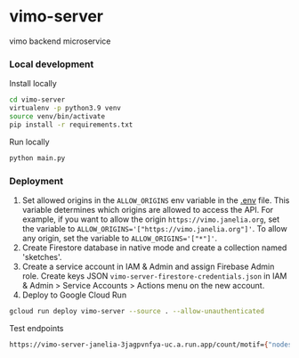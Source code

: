 # vimo-server
vimo backend microservice






### Local development
Install locally
```bash
cd vimo-server
virtualenv -p python3.9 venv
source venv/bin/activate
pip install -r requirements.txt
```


Run locally
```bash
python main.py
```

### Deployment

1. Set allowed origins in the `ALLOW_ORIGINS` env variable in the [.env](https://github.com/VCG/vimo-server/blob/main/.env) file. 
This variable determines which origins are allowed to access the API. For example, if you want to allow the origin `https://vimo.janelia.org`, set the variable to `ALLOW_ORIGINS='["https://vimo.janelia.org"]'`. To allow any origin, set the variable to `ALLOW_ORIGINS='["*"]'`.
2. Create Firestore database in native mode and create a collection named 'sketches'. 
3. Create a service account in IAM & Admin and assign Firebase Admin role. Create keys JSON `vimo-server-firestore-credentials.json` in IAM & Admin > Service Accounts > Actions menu on the new account.
4. Deploy to Google Cloud Run
```bash
gcloud run deploy vimo-server --source . --allow-unauthenticated
```


Test endpoints
```bash
https://vimo-server-janelia-3jagpvnfya-uc.a.run.app/count/motif={"nodes":[{"label":"A","properties":null,"index":0,"position":["Point",44.24219,321.60156]},{"label":"B","properties":null,"index":1,"position":["Point",159.24219,88.60156]},{"label":"C","properties":null,"index":2,"position":["Point",295.24219,228.60156]}],"edges":[{"label":"A -> C","properties":null,"index":0,"indices":[0,2],"tree":null},{"label":"C -> B","properties":null,"index":1,"indices":[2,1],"tree":null},{"label":"B -> A","properties":null,"index":2,"indices":[1,0],"tree":null}],"dimension":{"width":375.6640625,"height":391.1953125}}
```

